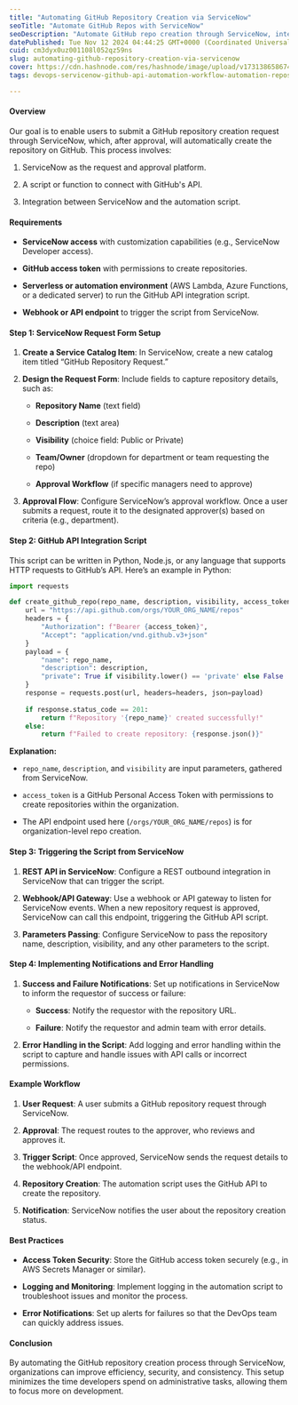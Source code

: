 ```yaml
---
title: "Automating GitHub Repository Creation via ServiceNow"
seoTitle: "Automate GitHub Repos with ServiceNow"
seoDescription: "Automate GitHub repo creation through ServiceNow, integrating approval workflows, scripts, and notifications for streamlined, secure management"
datePublished: Tue Nov 12 2024 04:44:25 GMT+0000 (Coordinated Universal Time)
cuid: cm3dyx0uz001108l052qz59ns
slug: automating-github-repository-creation-via-servicenow
cover: https://cdn.hashnode.com/res/hashnode/image/upload/v1731386586744/c9105879-0cc4-414a-9f1d-92a310b46f22.webp
tags: devops-servicenow-github-api-automation-workflow-automation-repository-management-approval-workflow-rest-api-scripting-python-service-catalog-infrastructure-as-code-iac-itsm-it-service-management-devsecops

---
```


#### Overview

Our goal is to enable users to submit a GitHub repository creation request through ServiceNow, which, after approval, will automatically create the repository on GitHub. This process involves:

1. ServiceNow as the request and approval platform.
    
2. A script or function to connect with GitHub's API.
    
3. Integration between ServiceNow and the automation script.
    

#### Requirements

* **ServiceNow access** with customization capabilities (e.g., ServiceNow Developer access).
    
* **GitHub access token** with permissions to create repositories.
    
* **Serverless or automation environment** (AWS Lambda, Azure Functions, or a dedicated server) to run the GitHub API integration script.
    
* **Webhook or API endpoint** to trigger the script from ServiceNow.
    

#### Step 1: ServiceNow Request Form Setup

1. **Create a Service Catalog Item**: In ServiceNow, create a new catalog item titled “GitHub Repository Request.”
    
2. **Design the Request Form**: Include fields to capture repository details, such as:
    
    * **Repository Name** (text field)
        
    * **Description** (text area)
        
    * **Visibility** (choice field: Public or Private)
        
    * **Team/Owner** (dropdown for department or team requesting the repo)
        
    * **Approval Workflow** (if specific managers need to approve)
        
3. **Approval Flow**: Configure ServiceNow’s approval workflow. Once a user submits a request, route it to the designated approver(s) based on criteria (e.g., department).
    

#### Step 2: GitHub API Integration Script

This script can be written in Python, Node.js, or any language that supports HTTP requests to GitHub’s API. Here’s an example in Python:

```python
import requests

def create_github_repo(repo_name, description, visibility, access_token):
    url = "https://api.github.com/orgs/YOUR_ORG_NAME/repos"
    headers = {
        "Authorization": f"Bearer {access_token}",
        "Accept": "application/vnd.github.v3+json"
    }
    payload = {
        "name": repo_name,
        "description": description,
        "private": True if visibility.lower() == 'private' else False
    }
    response = requests.post(url, headers=headers, json=payload)
    
    if response.status_code == 201:
        return f"Repository '{repo_name}' created successfully!"
    else:
        return f"Failed to create repository: {response.json()}"
```

**Explanation:**

* `repo_name`, `description`, and `visibility` are input parameters, gathered from ServiceNow.
    
* `access_token` is a GitHub Personal Access Token with permissions to create repositories within the organization.
    
* The API endpoint used here (`/orgs/YOUR_ORG_NAME/repos`) is for organization-level repo creation.
    

#### Step 3: Triggering the Script from ServiceNow

1. **REST API in ServiceNow**: Configure a REST outbound integration in ServiceNow that can trigger the script.
    
2. **Webhook/API Gateway**: Use a webhook or API gateway to listen for ServiceNow events. When a new repository request is approved, ServiceNow can call this endpoint, triggering the GitHub API script.
    
3. **Parameters Passing**: Configure ServiceNow to pass the repository name, description, visibility, and any other parameters to the script.
    

#### Step 4: Implementing Notifications and Error Handling

1. **Success and Failure Notifications**: Set up notifications in ServiceNow to inform the requestor of success or failure:
    
    * **Success**: Notify the requestor with the repository URL.
        
    * **Failure**: Notify the requestor and admin team with error details.
        
2. **Error Handling in the Script**: Add logging and error handling within the script to capture and handle issues with API calls or incorrect permissions.
    

#### Example Workflow

1. **User Request**: A user submits a GitHub repository request through ServiceNow.
    
2. **Approval**: The request routes to the approver, who reviews and approves it.
    
3. **Trigger Script**: Once approved, ServiceNow sends the request details to the webhook/API endpoint.
    
4. **Repository Creation**: The automation script uses the GitHub API to create the repository.
    
5. **Notification**: ServiceNow notifies the user about the repository creation status.
    

#### Best Practices

* **Access Token Security**: Store the GitHub access token securely (e.g., in AWS Secrets Manager or similar).
    
* **Logging and Monitoring**: Implement logging in the automation script to troubleshoot issues and monitor the process.
    
* **Error Notifications**: Set up alerts for failures so that the DevOps team can quickly address issues.
    

#### Conclusion

By automating the GitHub repository creation process through ServiceNow, organizations can improve efficiency, security, and consistency. This setup minimizes the time developers spend on administrative tasks, allowing them to focus more on development.
